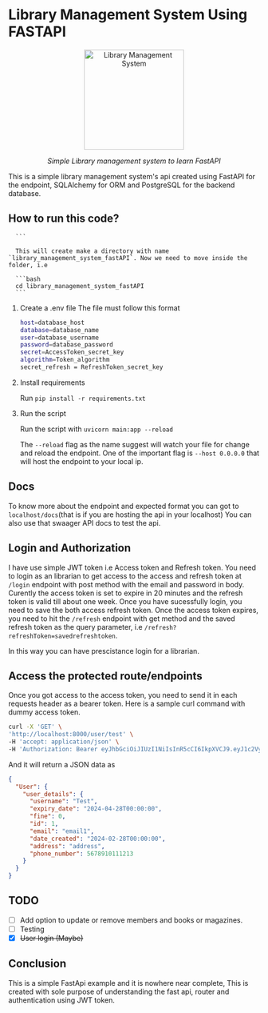 # Library Management System Using FASTAPI

   <p align="center">
     <a ><img src="images/lms_logo1.png" alt="Library Management System" height=200></a>
   </p>
   <p align="center">
       <em>Simple Library management system to learn FastAPI</em>
   </p>

This is a simple library management system's api created using FastAPI for the endpoint, SQLAlchemy for ORM and PostgreSQL for the backend database.

## How to run this code?


      ```

      This will create make a directory with name `library_management_system_fastAPI`. Now we need to move inside the folder, i.e

      ```bash
      cd library_management_system_fastAPI
      ```

1. Create a .env file
 The file must follow this format

   ```bash
   host=database_host
   database=database_name
   user=database_username
   password=database_password
   secret=AccessToken_secret_key
   algorithm=Token_algorithm
   secret_refresh = RefreshToken_secret_key
   ```

3. Install requirements

   Run `pip install -r requirements.txt`

4. Run the script

   Run the script with `uvicorn main:app --reload`

   The `--reload` flag as the name suggest will watch your file for change and reload the endpoint. One of the important flag is `--host 0.0.0.0` that will host the endpoint to your local ip.

## Docs

   To know more about the endpoint and expected format you can got to `localhost/docs`(that is if you are hosting the api in your localhost)
   You can also use that swaager API docs to test the api.

## Login and Authorization

   I have use simple JWT token i.e Access token and Refresh token. You need to login as an librarian to get access to the access and refresh token at `/login` endpoint with post method with the email and password in body. Curently the access token is set to expire in 20 minutes and the refresh token is valid till about one week. Once you have sucessfully login, you need to save the both access refresh token. Once the access token expires, you need to hit the `/refresh` endpoint with get method and the saved refresh token as the query parameter, i.e `/refresh?refreshToken=savedrefreshtoken`.

   In this way you can have prescistance login for a librarian.

## Access the protected route/endpoints

   Once you got access to the access token, you need to send it in each requests header as a bearer token. Here is a sample curl command with dummy access token.

   ```bash
   curl -X 'GET' \
  'http://localhost:8000/user/test' \
  -H 'accept: application/json' \
  -H 'Authorization: Bearer eyJhbGciOiJIUzI1NiIsInR5cCI6IkpXVCJ9.eyJ1c2VySUQiOiJhZG1pbkBsbXMuY29tIiwiZXhwaXJ5IjoxNzEwMTMyMDk2LjAzODc5MX0.Hz1JLerxq8fmsDL0U82m7DU1l8e04QPIzfpJJs8jKE4'
   ```

   And it will return a JSON data as

   ```JSON
   {
     "User": {
       "user_details": {
         "username": "Test",
         "expiry_date": "2024-04-28T00:00:00",
         "fine": 0,
         "id": 1,
         "email": "email1",
         "date_created": "2024-02-28T00:00:00",
         "address": "address",
         "phone_number": 5678910111213
       }
     }
   }
   ```

## TODO

- [ ] Add option to update or remove members and books or magazines.
- [ ]  Testing
- [X] ~~User login (Maybe)~~
  
## Conclusion

   This is a simple FastApi example and it is nowhere near complete, This is created with sole purpose of understanding the fast api, router and authentication using JWT token.
